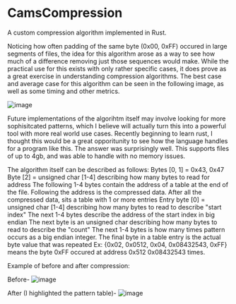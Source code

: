 # CamsCompression
A custom compression algorithm implemented in Rust.

Noticing how often padding of the same byte (0x00, 0xFF) occured in large segments of files, the idea for this algorithm 
arose as a way to see how much of a difference removing just those sequences would make. While the practical use for this exists with only
rather specific cases, it does prove as a great exercise in understanding compression algorithms. The best case and average case for this algorithm
can be seen in the following image, as well as some timing and other metrics.

![image](https://github.com/camisbored/CamsCompression/assets/81730723/b00f9cde-e377-49b8-8622-84b9241f4dde)


Future implementations of the algorihtm itself may involve looking for more sophisitcated patterns, which I believe will actually turn this into a 
powerful tool with more real world use cases. Recently beginning to learn rust, I thought this would be a great opporitunity to see how the language
handles for a program like this. The answer was surprisingly well. This supports files of up to 4gb, and was able to handle with no memory issues.

The algorithm itself can be described as follows:
    Bytes [0, 1] = 0x43, 0x47
    Byte  [2] = unsigned char [1-4] describing how many bytes to read for address
    The following 1-4 bytes contain the address of a table at the end of the file. 
    Following the address is the compressed data.
    After all the compressed data, sits a table with 1 or more entries
    Entry byte [0] = unsigned char [1-4] describing how many bytes to read to describe "start index"
    The next 1-4 bytes describe the address of the start index in big endian
    The next byte is an unsigned char describing how many bytes to read to describe the "count"
    The next 1-4 bytes is how many times pattern occurs as a big endian integer.
    The final byte in a table entry is the actual byte value that was repeated
    Ex: {0x02, 0x0512, 0x04, 0x08432543, 0xFF} means the byte 0xFF occured at address 0x512 0x08432543 times.

Example of before and after compression:

Before- 
![image](https://github.com/camisbored/CamsCompression/assets/81730723/6e0c4277-d05a-476a-af2d-b3b28b5305df)

After (I highlighted the pattern table)-
![image](https://github.com/camisbored/CamsCompression/assets/81730723/b5a06b34-6af3-434f-9930-aa2119a68fa3)
